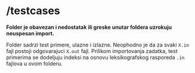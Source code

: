 # /testcases

**Folder je obavezan i nedostatak ili greske unutar foldera uzrokuju neuspesan import.**

Folder sadrzi test primere, ulazne i izlazne. Neophodno je da za svaki `X.in` fajl postoji odgovarajuci `X.out` fajl. Prilikom importovanja zadatka, test primerima se dodeljuju indeksi na osnovu leksikografskog rasporeda `.in` fajlova u ovom folderu. 
